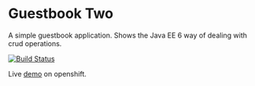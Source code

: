 # Guestbook Two

A simple guestbook application.
Shows the Java EE 6 way of dealing with crud operations.

[![Build Status](https://travis-ci.org/Crydust/guestbooktwo.png?branch=master)](https://travis-ci.org/Crydust/guestbooktwo)

Live [demo](http://guestbooktwo-crydust.rhcloud.com/) on openshift.